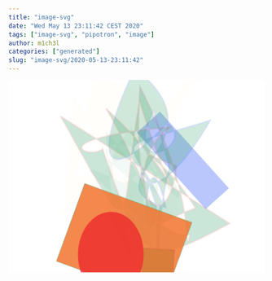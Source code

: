 ```yaml
---
title: "image-svg"
date: "Wed May 13 23:11:42 CEST 2020"
tags: ["image-svg", "pipotron", "image"]
author: m1ch3l
categories: ["generated"]
slug: "image-svg/2020-05-13-23:11:42"
---
```


![](image.svg)
